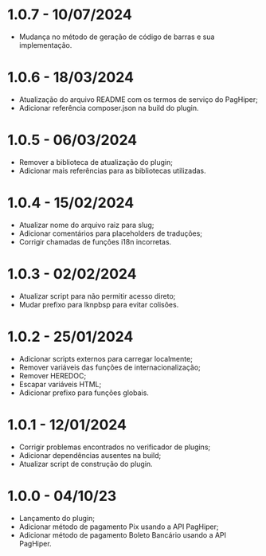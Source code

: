 # 1.0.7 - 10/07/2024
* Mudança no método de geração de código de barras e sua implementação.

# 1.0.6 - 18/03/2024
* Atualização do arquivo README com os termos de serviço do PagHiper;
* Adicionar referência composer.json na build do plugin.

# 1.0.5 - 06/03/2024
* Remover a biblioteca de atualização do plugin;
* Adicionar mais referências para as bibliotecas utilizadas.

# 1.0.4 - 15/02/2024
* Atualizar nome do arquivo raiz para slug;
* Adicionar comentários para placeholders de traduções;
* Corrigir chamadas de funções i18n incorretas.

# 1.0.3 - 02/02/2024
* Atualizar script para não permitir acesso direto;
* Mudar prefixo para lknpbsp para evitar colisões.

# 1.0.2 - 25/01/2024
* Adicionar scripts externos para carregar localmente;
* Remover variáveis das funções de internacionalização;
* Remover HEREDOC;
* Escapar variáveis HTML;
* Adicionar prefixo para funções globais.

# 1.0.1 - 12/01/2024
* Corrigir problemas encontrados no verificador de plugins;
* Adicionar dependências ausentes na build;
* Atualizar script de construção do plugin.

# 1.0.0 - 04/10/23

* Lançamento do plugin;
* Adicionar método de pagamento Pix usando a API PagHiper;
* Adicionar método de pagamento Boleto Bancário usando a API PagHiper.
